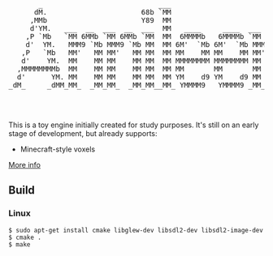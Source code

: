 <pre>
                                                                  
                                                                  
       _                           ___                            
      dM.                      68b `MM                            
     ,MMb                      Y89  MM                            
     d'YM.   ___  __  ___  __  ___  MM   ____     ____  ___  __   
    ,P `Mb   `MM 6MMb `MM 6MMb `MM  MM  6MMMMb   6MMMMb `MM 6MMb  
    d'  YM.   MMM9 `Mb MMM9 `Mb MM  MM 6M'  `Mb 6M'  `Mb MMM9 `Mb 
   ,P   `Mb   MM'   MM MM'   MM MM  MM MM    MM MM    MM MM'   MM 
   d'    YM.  MM    MM MM    MM MM  MM MMMMMMMM MMMMMMMM MM    MM 
  ,MMMMMMMMb  MM    MM MM    MM MM  MM MM       MM       MM    MM 
  d'      YM. MM    MM MM    MM MM  MM YM    d9 YM    d9 MM    MM 
_dM_     _dMM_MM_  _MM_MM_  _MM_MM__MM_ YMMMM9   YMMMM9 _MM_  _MM_
                                                                  
                                                                  
                                                                  
</pre>

This is a toy engine initially created for study purposes. It's still on an early stage of development, but already supports:
 - Minecraft-style voxels

[More info](https://twitter.com/CrociDB/status/1075890855217688578)


## Build

### Linux

```shell
$ sudo apt-get install cmake libglew-dev libsdl2-dev libsdl2-image-dev
$ cmake .
$ make
```
